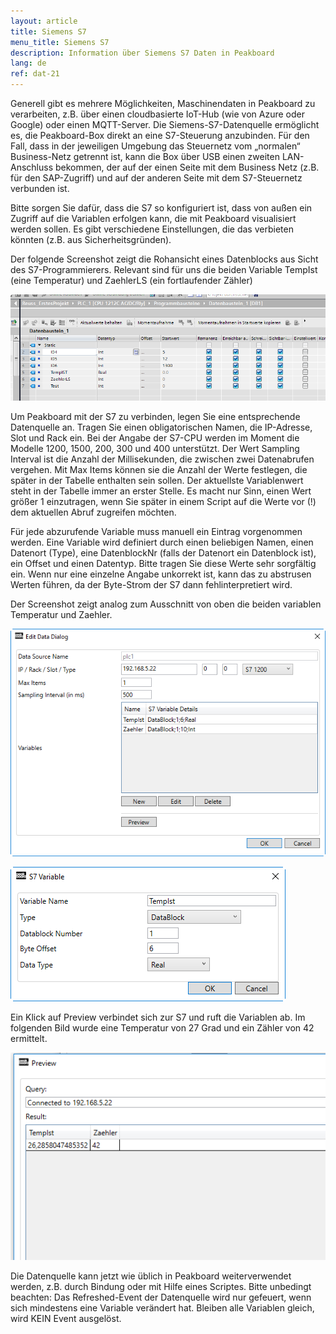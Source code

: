 ```yaml
---
layout: article
title: Siemens S7
menu_title: Siemens S7
description: Information über Siemens S7 Daten in Peakboard
lang: de
ref: dat-21
---
```

Generell gibt es mehrere Möglichkeiten, Maschinendaten in Peakboard zu verarbeiten, z.B. über einen cloudbasierte IoT-Hub (wie von Azure oder Google) oder einen MQTT-Server. Die Siemens-S7-Datenquelle ermöglicht es, die Peakboard-Box direkt an eine S7-Steuerung anzubinden. Für den Fall, dass in der jeweiligen Umgebung das Steuernetz vom „normalen“ Business-Netz getrennt ist, kann die Box über USB einen zweiten LAN-Anschluss bekommen, der auf der einen Seite mit dem Business Netz (z.B. für den SAP-Zugriff) und auf der anderen Seite mit dem S7-Steuernetz verbunden ist.

Bitte sorgen Sie dafür, dass die S7 so konfiguriert ist, dass von außen ein Zugriff auf die Variablen erfolgen kann, die mit Peakboard visualisiert werden sollen. Es gibt verschiedene Einstellungen, die das verbieten könnten (z.B. aus Sicherheitsgründen).

Der folgende Screenshot zeigt die Rohansicht eines Datenblocks aus Sicht des S7-Programmierers. Relevant sind für uns die beiden Variable TempIst (eine Temperatur) und ZaehlerLS (ein fortlaufender Zähler)

![image_1](/assets/images/Data_Sources/Siemens_S7/DatenquellenS701.png)

Um Peakboard mit der S7 zu verbinden, legen Sie eine entsprechende Datenquelle an. Tragen Sie einen obligatorischen Namen, die IP-Adresse, Slot und Rack ein. Bei der Angabe der S7-CPU werden im Moment die Modelle 1200, 1500, 200, 300 und 400 unterstützt. Der Wert Sampling Interval ist die Anzahl der Millisekunden, die zwischen zwei Datenabrufen vergehen. Mit Max Items können sie die Anzahl der Werte festlegen, die später in der Tabelle enthalten sein sollen. Der aktuellste Variablenwert steht in der Tabelle immer an erster Stelle. Es macht nur Sinn, einen Wert größer 1 einzutragen, wenn Sie später in einem Script auf die Werte vor (!) dem aktuellen Abruf zugreifen möchten.

Für jede abzurufende Variable muss manuell ein Eintrag vorgenommen werden. Eine Variable wird definiert durch einen beliebigen Namen, einen Datenort (Type), eine DatenblockNr (falls der Datenort ein Datenblock ist), ein Offset und einen Datentyp. Bitte tragen Sie diese Werte sehr sorgfältig ein. Wenn nur eine einzelne Angabe unkorrekt ist, kann das zu abstrusen Werten führen, da der Byte-Strom der S7 dann fehlinterpretiert wird.

Der Screenshot zeigt analog zum Ausschnitt von oben die beiden variablen Temperatur und Zaehler.

![image_1](/assets/images/Data_Sources/Siemens_S7/DatenquellenS702.png)

![image_1](/assets/images/Data_Sources/Siemens_S7/DatenquellenS703.png)

Ein Klick auf Preview verbindet sich zur S7 und ruft die Variablen ab. Im folgenden Bild wurde eine Temperatur von 27 Grad und ein Zähler von 42 ermittelt.

![image_1](/assets/images/Data_Sources/Siemens_S7/DatenquellenS704.png)

Die Datenquelle kann jetzt wie üblich in Peakboard weiterverwendet werden, z.B. durch Bindung oder mit Hilfe eines Scriptes. Bitte unbedingt beachten: Das Refreshed-Event der Datenquelle wird nur gefeuert, wenn sich mindestens eine Variable verändert hat. Bleiben alle Variablen gleich, wird KEIN Event ausgelöst.
